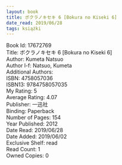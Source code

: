 ```yaml
---
layout: book
title: ボクラノキセキ 6 [Bokura no Kiseki 6]
date_read: 2019/06/28
tags: książki
---
```


Book Id: 17672769<br />
Title: ボクラノキセキ 6 [Bokura no Kiseki 6]<br />
Author: Kumeta Natsuo<br />
Author l-f: Natsuo, Kumeta<br />
Additional Authors: <br />
ISBN: 4758057036<br />
ISBN13: 9784758057035<br />
My Rating: 5<br />
Average Rating: 4.07<br />
Publisher: 一迅社<br />
Binding: Paperback<br />
Number of Pages: 154<br />
Year Published: 2012<br />
Date Read: 2019/06/28<br />
Date Added: 2019/06/02<br />
Exclusive Shelf: read<br />
Read Count: 1<br />
Owned Copies: 0<br />


